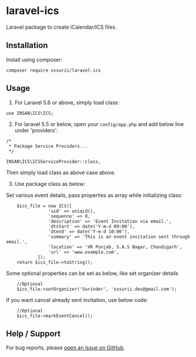 # laravel-ics
Laravel package to create iCalendar/ICS files.

## Installation
Install using composer:

`composer require sssurii/laravel-ics`


## Usage
1. For Laravel 5.6 or above, simply load class:

`use INSAN\ICS\ICS;`

2. For laravel 5.5 or below, open your `config/app.php` and add below line under 'providers':

```
/*
 * Package Service Providers...
 */

INSAN\ICS\ICSServiceProvider::class,
```
Then simply load class as above case above.

3. Use package class as below:

Set various event details, pass properties as array while initializing class:
```
	$ics_file = new ICS([
	            'uid' => uniqid(),
	            'sequence' => 0,
	            'description' => 'Event Invitation via email.',
	            'dtstart' => date('Y-m-d 09:00'),
	            'dtend' => date('Y-m-d 10:00'),
	            'summary' => 'This is an event invitation sent through email.',
	            'location' => 'VR Punjab, S.A.S Nagar, Chandigarh',
	            'url' => 'www.example.com',
	        ]);
	return $ics_file->toString();
```
Some optional properties can be set as below, like set organizer details
```
	//Optional
	$ics_file->setOrganizer('Surinder', 'sssurii.dev@gmail.com');
```
If you want cancel already sent invitation, use below code:

```
	//Optional
	$ics_file->markEventCancel();
```

## Help / Support
For bug reports, please [open an issue on GitHub](issues/new).
